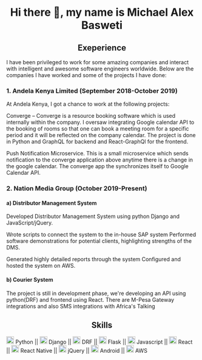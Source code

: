 <h1 align="center">Hi there 👋, my name is Michael Alex Basweti</h1>

<h2 align="center">Exeperience</h2>
<p><sm>I have been privileged to work for some amazing companies and interact with intelligent and awesome software engineers worldwide. Below are the companies I have worked and some of the projects I have done:</sm></p>

<h3>1. Andela Kenya Limited (September 2018-October 2019)</h3>
<p><sm>At Andela Kenya, I got a chance to work at the following projects:</sm></p>

<p><sm>Converge – Converge is a resource booking software which is used internally within the company. I oversaw integrating Google calendar API to the booking of rooms so that one can book a meeting room for a specific period and it will be reflected on the company calendar. The project is done in Python and GraphQL for backend and React-GraphQl for the frontend.</sm></p>
<p><sm>Push Notification Microservice. This is a small microservice which sends notification to the converge application above anytime there is a change in the google calendar. The converge app the synchronizes itself to Google Calendar API.</sm></p>




<h3>2. Nation Media Group (October 2019-Present)</h3>
<h4>a) Distributor Management System</h4>
<p><sm>Developed Distributor Management System using python Django and JavaScript/jQuery. </sm></p>
<p><sm>Wrote scripts to connect the system to the in-house SAP system Performed software demonstrations for potential clients, highlighting strengths of the DMS. </sm></p>
<p><sm>Generated highly detailed reports through the system Configured and hosted the system on AWS. </sm></p>

<h4>b) Courier System</h4>
<p><sm>The project is still in development phase, we're developing an API using python(DRF) and frontend using React. There are M-Pesa Gateway integrations and also SMS integrations with Africa's Talking</sm></p>

<h2 align="center">Skills</h2>
<p><img src="https://cdn3.iconfinder.com/data/icons/logos-and-brands-adobe/512/267_Python-512.png" width="20" height="20"/> Python ||
<img src="https://e7.pngegg.com/pngimages/159/366/png-clipart-django-python-computer-icons-logo-python-text-label.png" width="20" height="20"/> Django ||
<img src="https://miro.medium.com/max/600/1*N5Iep1wJY1iXgMzpHxzE8w.png" width="20" height="20"/> DRF ||
<img src="https://cdn4.iconfinder.com/data/icons/logos-brands-5/24/flask-512.png" width="20" height="20"/> Flask ||
<img src="https://www.devexhub.com/wp-content/uploads/2019/12/javascript-icon-png-23.png" width="20" height="20"/> Javascript ||
<img src="https://upload.wikimedia.org/wikipedia/commons/thumb/a/a7/React-icon.svg/1280px-React-icon.svg.png" width="20" height="20"/> React ||
<img src="https://www.nicepng.com/png/detail/222-2224770_react-native-icon-png.png" width="20" height="20"/> React Native ||
<img src="https://cdn.iconscout.com/icon/free/png-512/jquery-10-1175155.png" width="20" height="20"/> jQuery ||
<img src="https://cdn1.iconfinder.com/data/icons/logotypes/32/android-512.png" width="20" height="20"/> Android ||
<img src="https://img.icons8.com/color/452/amazon-web-services.png" width="20" height="20"/> AWS</p>



<!--
**michael-basweti/michael-basweti** is a ✨ _special_ ✨ repository because its `README.md` (this file) appears on your GitHub profile.

Here are some ideas to get you started:

- 🔭 I’m currently working on ...
- 🌱 I’m currently learning ...
- 👯 I’m looking to collaborate on ...
- 🤔 I’m looking for help with ...
- 💬 Ask me about ...
- 📫 How to reach me: ...
- 😄 Pronouns: ...
- ⚡ Fun fact: ...
-->
